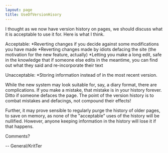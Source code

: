 ```yaml
---
layout: page
title: UseOfVersionHisory
---
```


I thought as we now have version history on pages, we should discuss what it is acceptable to use it for. Here is what I think.

Acceptable:
*Reverting changes if you decide against some modifications you have made
*Reverting changes made by idiots defacing the site (the motivation for the new feature, actually)
*Letting you make a long edit, safe in the knowledge that if someone else edits in the meantime, you can find out what they said and re-incorporate their text


Unacceptable:
*Storing information instead of in the most recent version.

While the new system may look suitable for, say, a diary format, there are complications. If you make a mistake, that mistake is in your history forever. Ditto if someone defaces the page. The point of the version history is to combat mistakes and defacings, not compound their effects!

Further, it may prove sensible to regularly purge the history of older pages, to save on memory, as none of the "acceptable" uses of the history will be nullified. However, anyone keeping information in the history will lose it if that happens.


Comments?

-- General/KritTer
